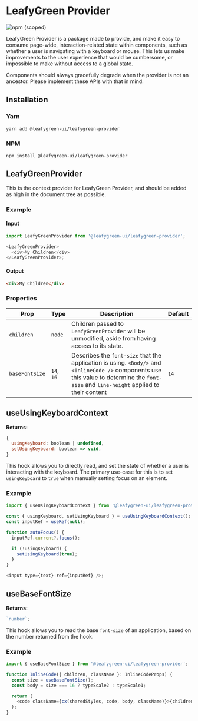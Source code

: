 # LeafyGreen Provider

![npm (scoped)](https://img.shields.io/npm/v/@leafygreen-ui/leafygreen-provider.svg)

LeafyGreen Provider is a package made to provide, and make it easy to consume page-wide, interaction-related state within components, such as whether a user is navigating with a keyboard or mouse. This lets us make improvements to the user experience that would be cumbersome, or impossible to make without access to a global state.

Components should always gracefully degrade when the provider is not an ancestor. Please implement these APIs with that in mind.

## Installation

### Yarn

```shell
yarn add @leafygreen-ui/leafygreen-provider
```

### NPM

```shell
npm install @leafygreen-ui/leafygreen-provider
```

## LeafyGreenProvider

This is the context provider for LeafyGreen Provider, and should be added as high in the document tree as possible.

### Example

#### Input

```js
import LeafyGreenProvider from '@leafygreen-ui/leafygreen-provider';

<LeafyGreenProvider>
  <div>My Children</div>
</LeafyGreenProvider>;
```

#### Output

```html
<div>My Children</div>
```

### Properties

| Prop           | Type       | Description                                                                                                                                                                               | Default |
| -------------- | ---------- | ----------------------------------------------------------------------------------------------------------------------------------------------------------------------------------------- | ------- |
| `children`     | `node`     | Children passed to `LeafyGreenProvider` will be unmodified, aside from having access to its state.                                                                                        |         |
| `baseFontSize` | `14`, `16` | Describes the `font-size` that the application is using. `<Body/>` and `<InlineCode />` components use this value to determine the `font-size` and `line-height` applied to their content | `14`    |

## useUsingKeyboardContext

**Returns:**

```js
{
  usingKeyboard: boolean | undefined,
  setUsingKeyboard: boolean => void,
}
```

This hook allows you to directly read, and set the state of whether a user is interacting with the keyboard. The primary use-case for this is to set `usingKeyboard` to `true` when manually setting focus on an element.

### Example

```js
import { useUsingKeyboardContext } from '@leafygreen-ui/leafygreen-provider';

const { usingKeyboard, setUsingKeyboard } = useUsingKeyboardContext();
const inputRef = useRef(null);

function autoFocus() {
  inputRef.current?.focus();

  if (!usingKeyboard) {
    setUsingKeyboard(true);
  }
}

<input type={text} ref={inputRef} />;
```

## useBaseFontSize

**Returns:**

```js
`number`;
```

This hook allows you to read the base `font-size` of an application, based on the number returned from the hook.

### Example

```js
import { useBaseFontSize } from '@leafygreen-ui/leafygreen-provider';

function InlineCode({ children, className }: InlineCodeProps) {
  const size = useBaseFontSize();
  const body = size === 16 ? typeScale2 : typeScale1;

  return (
    <code className={cx(sharedStyles, code, body, className)}>{children}</code>
  );
}
```
